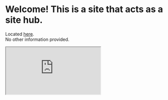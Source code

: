 # Welcome! This is a site that acts as a site hub.
Located <a href="https://rgtn.github.io/WelcTTW/">here</a>. <br>
No other information provided.
<iframe src="http://games.swfworld.gq"></iframe>
